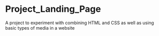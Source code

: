 # Project_Landing_Page
A project to experiment with combining HTML and CSS as well as using basic types of media in a website
